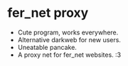 # fer_net proxy

- Cute program, works everywhere.
- Alternative darkweb for new users.
- Uneatable pancake.
- A proxy net for fer_net websites. :3
